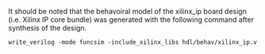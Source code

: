 It should be noted that the behavoiral model of the xilinx_ip board design (i.e. Xilinx IP core bundle) was generated with the following command after synthesis of the design.


````
write_verilog -mode funcsim -include_xilinx_libs hdl/behav/xilinx_ip.v
````